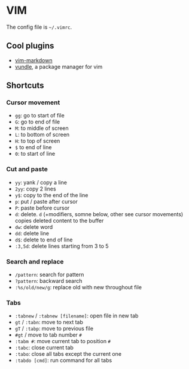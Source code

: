 # VIM

The config file is `~/.vimrc`.

## Cool plugins

- [vim-markdown](https://github.com/preservim/vim-markdown)
- [vundle](https://github.com/preservim/vim-markdown), a package manager for vim

## Shortcuts

### Cursor movement

- `gg`: go to start of file
- `G`: go to end of file
- `M`: to middle of screen
- `L`: to bottom of screen
- `H`: to top of screen
- `$` to end of line
- `0`: to start of line

### Cut and paste 

- `yy`: yank / copy a line
- `2yy`: copy 2 lines
- `y$`: copy to the end of the line
- `p`: put / paste after cursor
- `P`: paste before cursor
- `d`: delete. `d` (+modifiers, somne below, other see cursor movements) copies deleted content to the buffer
- `dw`: delete word
- `dd`: delete line
- `d$`: delete to end of line
- `:3,5d`: delete lines starting from 3 to 5 

### Search and replace

- `/pattern`: search for pattern
- `?pattern`: backward search
- `:%s/old/new/g`: replace old with new throughout file

### Tabs

- `:tabnew` /  `:tabnew [filename]`: open file in new tab
- `gt` / `:tabn`: move to next tab
- `gT` / `:tabp`: move to previous file
- `#gt` / move to tab number `#`
- `:tabm #`: move current tab to position `#`
- `:tabc`: close current tab
- `:tabo`: close all tabs except the current one
- `:tabdo [cmd]`: run command for all tabs
